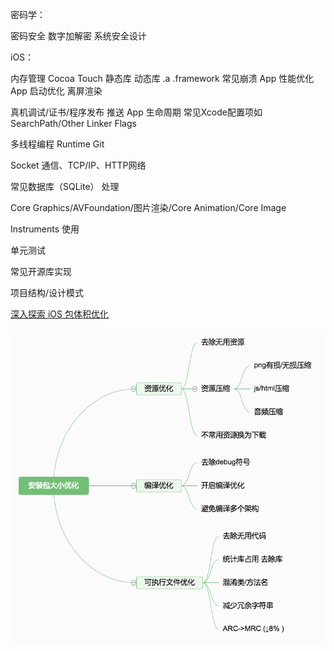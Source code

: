 密码学：

密码安全 数字加解密 系统安全设计

iOS：

内存管理 Cocoa Touch 静态库 动态库 .a .framework 常见崩溃 App 性能优化 App 启动优化 离屏渲染 

真机调试/证书/程序发布 推送  App 生命周期 常见Xcode配置项如 SearchPath/Other Linker Flags

多线程编程 Runtime Git

Socket 通信、TCP/IP、HTTP网络

常见数据库（SQLite） 处理

Core Graphics/AVFoundation/图片渲染/Core Animation/Core Image

Instruments 使用

单元测试

常见开源库实现

项目结构/设计模式

[深入探索 iOS 包体积优化](https://juejin.cn/post/6844904169938092045)

![安装包大小优化](https://raw.githubusercontent.com/moekyo/img/main/img/%E5%AE%89%E8%A3%85%E5%8C%85%E5%A4%A7%E5%B0%8F%E4%BC%98%E5%8C%96.png)